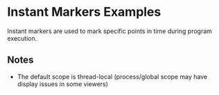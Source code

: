 # Instant Markers Examples

Instant markers are used to mark specific points in time during program execution.

## Notes

- The default scope is thread-local (process/global scope may have display issues in some viewers)
